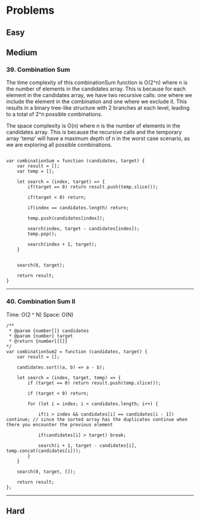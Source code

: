 # Problems

## Easy


## Medium

### 39. Combination Sum
The time complexity of this combinationSum function is O(2^n) where n is the number of elements in the candidates array. This is because for each element in the candidates array, we have two recursive calls: one where we include the element in the combination and one where we exclude it. This results in a binary tree-like structure with 2 branches at each level, leading to a total of 2^n possible combinations.

The space complexity is O(n) where n is the number of elements in the candidates array. This is because the recursive calls and the temporary array 'temp' will have a maximum depth of n in the worst case scenario, as we are exploring all possible combinations.
```

var combinationSum = function (candidates, target) {
    var result = [];
    var temp = [];

    let search = (index, target) => {
        if(target == 0) return result.push(temp.slice());

        if(target < 0) return;

        if(index == candidates.length) return;

        temp.push(candidates[index]);

        search(index, target - candidates[index]);
        temp.pop();

        search(index + 1, target);
    }


    search(0, target);

    return result;
}
```

***


### 40. Combination Sum II

Time: O(2 ^ N)
Space:  O(N)

```
/**
 * @param {number[]} candidates
 * @param {number} target
 * @return {number[][]}
*/
var combinationSum2 = function (candidates, target) {
    var result = [];

    candidates.sort((a, b) => a - b);

    let search = (index, target, temp) => {
        if (target == 0) return result.push(temp.slice());

        if (target < 0) return;

        for (let i = index; i < candidates.length; i++) {

            if(i > index && candidates[i] == candidates[i - 1]) continue; // since the sorted array has the duplicates continue when there you encounter the previous element

            if(candidates[i] > target) break;

            search(i + 1, target - candidates[i], temp.concat(candidates[i]));
        }
    }

    search(0, target, []);

    return result;
};

```

*** 





































































## Hard


